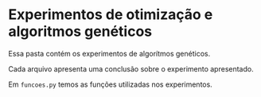 # Experimentos de otimização e algoritmos genéticos

Essa pasta contém os experimentos de algorítmos genéticos.

Cada arquivo apresenta uma conclusão sobre o experimento apresentado.

Em `funcoes.py` temos as funções utilizadas nos experimentos.
